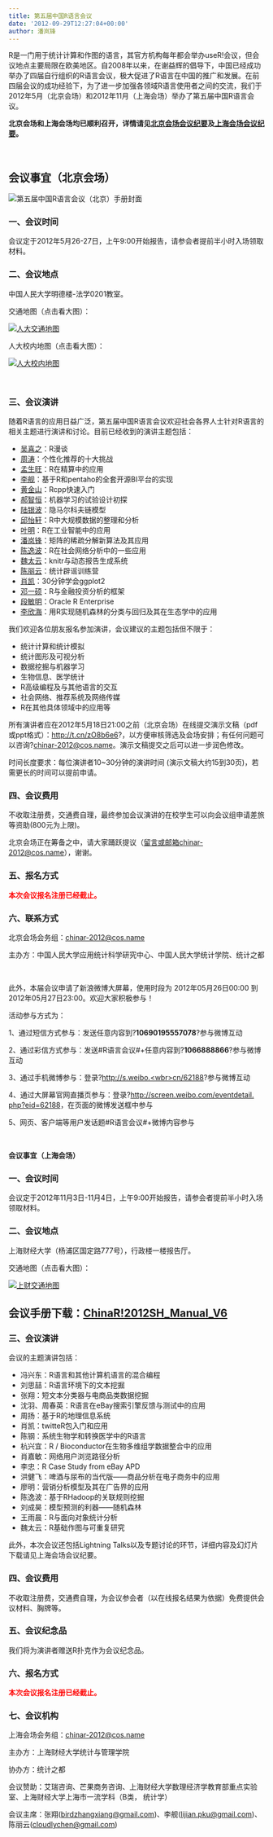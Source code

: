 ```yaml
---
title: 第五届中国R语言会议
date: '2012-09-29T12:27:04+00:00'
author: 潘岚锋
---
```


R是一门用于统计计算和作图的语言，其官方机构每年都会举办useR!会议，但会议地点主要局限在欧美地区。自2008年以来，在谢益辉的倡导下，中国已经成功举办了四届自行组织的R语言会议，极大促进了R语言在中国的推广和发展。在前四届会议的成功经验下，为了进一步加强各领域R语言使用者之间的交流，我们于2012年5月（北京会场）和2012年11月（上海会场）举办了第五届中国R语言会议。

**北京会场和上海会场均已顺利召开，详情请见<a href="/2012/05/5th-china-r-beijing-summary/" target="_blank">北京会场会议纪要</a>及<a href="/2012/11/5th-china-r-shanghai-summary/" target="_blank">上海会场会议纪要</a>。**

&nbsp;

## **会议事宜（北京会场）**

![第五届中国R语言会议（北京）手册封面](https://cos.name/wp-content/uploads/2012/04/China-R-2012_manual_cover.png)

### 一、会议时间

会议定于2012年5月26-27日，上午9:00开始报告，请参会者提前半小时入场领取材料。

### 二、会议地点

中国人民大学明德楼-法学0201教室。<!--more-->

交通地图（点击看大图）：

<a href="http://i288.photobucket.com/albums/ll181/xieyihui/1st-R-Conference-Beijing-map.png" rel="nofollow">![人大交通地图](http://i288.photobucket.com/albums/ll181/xieyihui/1st-R-Conference-Beijing-map.png)</a>

人大校内地图（点击看大图）：

<a href="https://cos.name/wp-content/uploads/2010/06/RUCmap1.jpg" rel="nofollow">![人大校内地图](https://cos.name/wp-content/uploads/2010/06/RUCmap1-500x342.jpg)</a>

&nbsp;

### 三、会议演讲

随着R语言的应用日益广泛，第五届中国R语言会议欢迎社会各界人士针对R语言的相关主题进行演讲和讨论。目前已经收到的演讲主题包括：

  * <a href="http://baike.baidu.com/view/1625675.htm" target="_blank">吴喜之</a>：R漫谈
  * <a href="http://blog.sciencenet.cn/?3075" target="_blank">周涛</a>：个性化推荐的十大挑战
  * <a href="http://blog.sina.com.cn/mengshw" target="_blank">孟生旺</a>：R在精算中的应用
  * <a href="http://jliblog.com/" target="_blank">李舰</a>：基于R和pentaho的全套开源BI平台的实现
  * <a href="http://gaizoule.sinaapp.com/ http://gaizoule.sinaapp.com/ http://gaizoule.sinaapp.com/ http://gaizoule.sinaapp.com/ " target="_blank">黄金山</a>：Rcpp快速入门
  * <a href="https://cos.name/author/bigknife/" target="_blank">郝智恒</a>：机器学习的试验设计初探
  * <a href="http://luyinbo.github.com/" target="_blank">陆银波</a>：隐马尔科夫链模型
  * <a href="http://yixuan.cos.name/cn/" target="_blank">邱怡轩</a>：R中大规模数据的整理和分析
  * <a href="http://weibo.com/n/ymblake" target="_blank">叶明</a>：R在工业智能中的应用
  * <a href="http://panlanfeng.github.com/" target="_blank">潘岚锋</a>：矩阵的稀疏分解新算法及其应用
  * <a href="http://chen.yi.bo.blog.163.com/" target="_blank">陈逸波</a>：R在社会网络分析中的一些应用
  * <a href="http://taiyun.cos.name/" target="_blank">魏太云</a>：knitr与动态报告生成系统
  * <a href="http://www.loyhome.com/" target="_blank">陈丽云</a>：统计辟谣训练营
  * <a href="http://xccds1977.blogspot.com/" target="_blank">肖凯</a>：30分钟学会ggplot2
  * <a href="http://yishuo.org/" target="_blank">邓一硕</a>：R与金融投资分析的框架
  * <a href="http://www.oracle.com/technetwork/database/options/advanced-analytics/r-enterprise/index.html" target="_blank">段敏明</a>：Oracle R Enterprise
  * <a href="http://people.gucas.ac.cn/~LiXinhai" target="_blank">李欣海</a>：用R实现随机森林的分类与回归及其在生态学中的应用

我们欢迎各位朋友报名参加演讲，会议建议的主题包括但不限于：

  * 统计计算和统计模拟
  * 统计图形及可视分析
  * 数据挖掘与机器学习
  * 生物信息、医学统计
  * R高级编程及与其他语言的交互
  * 社会网络、推荐系统及网络传媒
  * R在其他具体领域中的应用等

所有演讲者应在2012年5月18日21:00之前（北京会场）在线提交演示文稿（pdf或ppt格式）：<a href="http://t.cn/zO8b6e6" target="_blank">http://t.cn/zO8b6e6</a>?，以方便审核筛选及会场安排；有任何问题可以咨询?chinar-2012@cos.name。演示文稿提交之后可以进一步润色修改。

时间长度要求：每位演讲者10~30分钟的演讲时间 (演示文稿大约15到30页)，若需更长的时间可以提前申请。

### 四、会议费用

不收取注册费，交通费自理，最终参加会议演讲的在校学生可以向会议组申请差旅等资助(800元为上限)。

北京会场正在筹备之中，请大家踊跃提议（留言或邮箱chinar-2012@cos.name），谢谢。

### 五、报名方式

<span style="color: #ff0000;"><strong>本次会议报名注册已经截止。</strong></span>

### 六、联系方式

北京会场会务组：<a href="mailto:chinar-2012@cos.name" rel="nofollow">chinar-2012@cos.name</a>
  
主办方：中国人民大学应用统计科学研究中心、中国人民大学统计学院、统计之都

&nbsp;

<div>
  此外，本届会议申请了新浪微博大屏幕，使用时段为 2012年05月26日00:00 到 2012年05月27日23:00。欢迎大家积极参与！
</div>

活动参与方式为：

1、通过短信方式参与：发送任意内容到?**10690195557<wbr>078</wbr>**?参与微博互动
  
2、通过彩信方式参与：发送#R语言会议#+任意内容到?**106<wbr>6888866</wbr>**?参与微博互动
  
3、通过手机微博参与：登录?<a href="http://s.weibo.cn/62188" target="_blank">http://s.weibo.<wbr>cn/62188</wbr></a>?参与微博互动
  
4、通过大屏幕官网直播页参与：登录?<a href="http://screen.weibo.com/eventdetail.php?eid=62188" target="_blank">http://<wbr>screen.weibo.com/eventdetail.<wbr>php?eid=62188</wbr></wbr></a>，在页面的微博发送框中参与
  
5、网页、客户端等用户发话题#R语言会议#+微博内容参与

&nbsp;

**会议事宜（上海会场）**

### 一、会议时间

会议定于2012年11月3日-11月4日，上午9:00开始报告，请参会者提前半小时入场领取材料。

### 二、会议地点

上海财经大学（杨浦区国定路777号），行政楼一楼报告厅。<!--more-->

交通地图（点击看大图）：

<a href="http://i1324.photobucket.com/albums/u608/lijian001/5th-R-Conference-Shanghai-map_zpsf8cf1f8c.png" rel="nofollow">![上财交通地图](http://i1324.photobucket.com/albums/u608/lijian001/5th-R-Conference-Shanghai-map_zpsf8cf1f8c.png)</a>

## 会议手册下载：[ChinaR!2012SH\_Manual\_V6](https://cos.name/wp-content/uploads/2012/09/ChinaR2012SH_Manual_V6.pdf)

### 三、会议演讲

会议的主题演讲包括：

  * 冯兴东：R语言和其他计算机语言的混合编程
  * 刘思喆：R语言环境下的文本挖掘
  * 张翔：短文本分类器与电商品类数据挖掘
  * 沈羽、周春英：R语言在eBay搜索引擎反馈与测试中的应用
  * 周扬：基于R的地理信息系统
  * 肖凯：twitteR包入门和应用
  * 陈钢：系统生物学和转换医学中的R语言
  * 杭兴宜：R / Bioconductor在生物多维组学数据整合中的应用
  * 肖嘉敏：网络用户浏览路径分析
  * 李忠：R Case Study from eBay APD
  * 洪健飞：啤酒与尿布的当代版——商品分析在电子商务中的应用
  * 廖明：营销分析模型及其在广告界的应用
  * 陈逸波：基于RHadoop的关联规则挖掘
  * 刘成昊：模型预测的利器——随机森林
  * 王雨晨：R与面向对象统计分析
  * 魏太云：R基础作图与可重复研究

此外，本次会议还包括Lightning Talks以及专题讨论的环节，详细内容及幻灯片下载请见上海会场会议纪要。

### 四、会议费用

不收取注册费，交通费自理，为会议参会者（以在线报名结果为依据）免费提供会议材料、胸牌等。

### 五、会议纪念品

我们将为演讲者赠送R扑克作为会议纪念品。

### 六、报名方式

<span style="color: #ff0000;"><strong>本次会议报名注册已经截止。</strong></span>

### 七、会议机构

上海会场会务组：<a href="mailto:chinar-2012@cos.name" rel="nofollow">chinar-2012@cos.name</a>
  
主办方：上海财经大学统计与管理学院
  
协办方：统计之都
  
会议赞助：艾瑞咨询、芒果商务咨询、上海财经大学数理经济学教育部重点实验室、上海财经大学上海市一流学科（B类， 统计学）
  
会议主席：张翔(birdzhangxiang@gmail.com)、李舰(lijian.pku@gmail.com)、陈丽云(cloudlychen@gmail.com)
